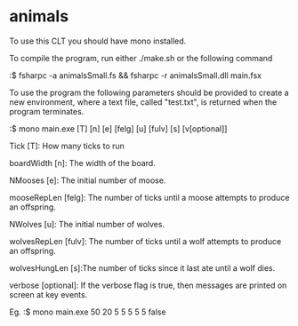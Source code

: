 # animals


To use this CLT you should have mono installed.


To compile the program, run either ./make.sh or the following command

:$ fsharpc -a animalsSmall.fs && fsharpc -r animalsSmall.dll main.fsx


To use the program the following parameters should be provided to create a new environment, where a text file, called "test.txt", is returned when the program terminates.

:$ mono main.exe [T] [n] [e] [felg] [u] [fulv] [s] [v[optional]]

Tick [T]: How many ticks to run

boardWidth [n]: The width of the board.

NMooses [e]: The initial number of moose.

mooseRepLen [felg]: The number of ticks until a moose attempts to produce an offspring.

NWolves [u]: The initial number of wolves.

wolvesRepLen [fulv]: The number of ticks until a wolf attempts to produce an offspring.

wolvesHungLen [s]:The number of ticks since it last ate until a wolf dies.

verbose [optional]: If the verbose flag is true, then messages are printed on screen at key events.

Eg. :$ mono main.exe 50 20 5 5 5 5 5 false